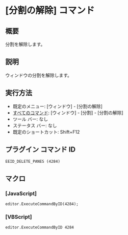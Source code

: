 # \[分割の解除\] コマンド

## 概要

分割を解除します。

## 説明

ウィンドウの分割を解除します。

## 実行方法

- 既定のメニュー: \[ウィンドウ\] \- \[分割の解除\]
- [すべてのコマンド](../../glossary/allcommands): \[ウィンドウ\] \- \[分割\] \- \[分割の解除\]
- ツール バー: なし
- ステータス バー: なし
- 既定のショートカット: Shift+F12

## プラグイン コマンド ID

```
EEID_DELETE_PANES (4284)```

## マクロ

### \[JavaScript\]

```
editor.ExecuteCommandByID(4284);
```

### \[VBScript\]

```
editor.ExecuteCommandByID 4284
```
